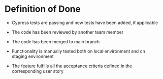 # Definition of Done

- Cypress tests are passing and new tests have been added, if applicable

- The code has been reviewed by another team member

- The code has been merged to main branch

- Functionality is manually tested both on local environment and on staging environment

- The feature fulfills all the acceptance criteria defined in the corresponding user story
